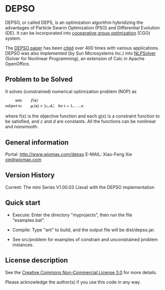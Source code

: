 DEPSO
========

DEPSO, or called DEPS, is an optimization algorithm hybridizing the advantages of Particle Swarm Optimization (PSO) and Differential Evolution (DE). It can be incorporated into [cooperative group optimization](http://www.wiomax.com/optimization) (CGO) system.

The [DEPSO paper](http://www.wiomax.com/team/xie/paper/SMCC03.pdf) has been [cited](https://scholar.google.com/scholar?cites=14983093978441487870) over 400 times with various applications. DEPSO was also implemented (by Sun Microsystems Inc.) into [NLPSolver](https://wiki.openoffice.org/wiki/NLPSolver) (Solver for Nonlinear Programming), an extension of Calc in Apache OpenOffice.

Problem to be Solved
--------------------
It solves (constrained) numerical optimization problem (NOP) as

<img src="image/nop.png" width="50%" />

where f(x) is the objective function and each g(x) is a constraint function to be satisfied, and _c_ and _d_ are constants. All the functions can be nonlinear and nonsmooth.

General information
-------------------

Portal: http://www.wiomax.com/depso
E-MAIL: Xiao-Feng Xie <xie@wiomax.com>

Version History
-------------------

Current: The mini Series V1.00.03 (Java) with the DEPSO implementation

Quick start
-----------

- Execute: Enter the directory "myprojects", then run the file "examples.bat".

- Compile: Type "ant" to build, and the output file will be dist/depso.jar. 

- See src/problem for examples of constrain and unconstrained problem instances.

License description
-------------------

See the [Creative Commons Non-Commercial License 3.0](https://creativecommons.org/licenses/by-nc/3.0/us/) for more details.

Please acknowledge the author(s) if you use this code in any way.

